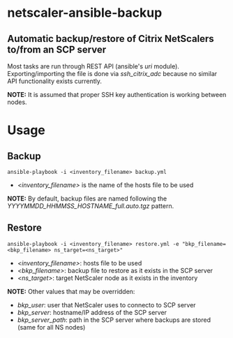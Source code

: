 # netscaler-ansible-backup
## Automatic backup/restore of Citrix NetScalers to/from an SCP server

Most tasks are run through REST API (ansible's _uri_ module). Exporting/importing the file is done via _ssh_citrix_adc_ because no similar API functionality exists currently.

**NOTE:** It is assumed that proper SSH key authentication is working between nodes.

# Usage
## Backup
```ansible-playbook -i <inventory_filename> backup.yml```
- *<inventory_filename>* is the name of the hosts file to be used

**NOTE:** By default, backup files are named following the *YYYYMMDD_HHMMSS_HOSTNAME_full.auto.tgz* pattern.

## Restore
```ansible-playbook -i <inventory_filename> restore.yml -e "bkp_filename=<bkp_filename> ns_target=<ns_target>"```
- *<inventory_filename>*: hosts file to be used
- *<bkp_filename>*: backup file to restore as it exists in the SCP server
- *<ns_target>*: target NetScaler node as it exists in the inventory

**NOTE:** Other values that may be overridden:
- *bkp_user*: user that NetScaler uses to connecto to SCP server
- *bkp_server*: hostname/IP address of the SCP server
- *bkp_server_path*: path in the SCP server where backups are stored (same for all NS nodes)
